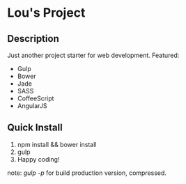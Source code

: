 # Lou's Project

## Description

Just another project starter for web development. Featured:

* Gulp
* Bower
* Jade
* SASS
* CoffeeScript
* AngularJS

## Quick Install

1. npm install && bower install
2. gulp
3. Happy coding!

note: _gulp -p_ for build production version, compressed.